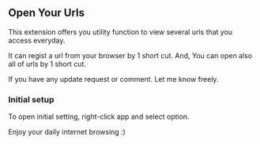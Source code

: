 ## Open Your Urls

This extension offers you utility function to view several urls that you access everyday.

It can regist a url from your browser by 1 short cut.
And, You can open also all of urls by 1 short cut.

If you have any update request or comment.
Let me know freely.

### Initial setup

To open initial setting, right-click app and select option.

Enjoy your daily internet browsing :)
